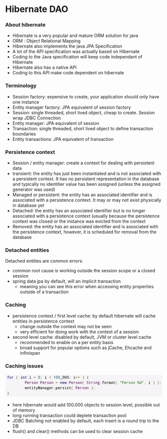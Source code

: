 # Hibernate DAO
### About hibernate
* Hibernate is a very popular and mature ORM solution for java
* ORM : Object Relational Mapping
* Hibernate also implements the java JPA Specification
* A lot of the API specification was actually based on Hibernate
* Coding to the Java specification will keep code independant of Hibernate
* Hibernate also has a native API
* Coding to this API make code dependent on hibernate

### Terminology
* Session factory: expensive to create, your application should only have one instance
* Entity manager factory: JPA equivalent of session factory
* Session: single threaded, short lived object, cheap to create. Session wrap JDBC Connection
* Entity manager: JPA equivalent of session
* Transaction: single threaded, short lived object to define transaction boundaries
* Entity transactions: JPA equivalent of transaction

### Persistence context
* Session / entity manager: create a context for dealing with persistent data
* transient: the entity has just been instantiated and is not associated with a persistent context.
  It has no persistent representation in the database and typically no identitier value has
  been assigned (unless the assigned generator was used)
* Managed or persistent: the entity has an associated identifier and is associated with a persistence context. It may or may not exist physically in database yet
* Detached: the entity has an associated identifier but is no longer associated with a persistence context (usually because the persistence context was closed or the instance was evicted from the context
* Removed: the  entity has an associated identifier and is associated with the persistence context, however, it is scheduled for removal from the database

### Detached entities
Detached entities are common errors: 
* common root cause is working outside the session scope or a closed session
* spring data jpa by default, will an implicit transaction
  * meaning you can see this error when accessing entity properties outside of a transaction

### Caching
* persistence context / first level cache: by default hibernate will cache entities in persistence context
  * change outside the context may not be seen
  * very efficient for doing work with the context of a session
* second level cache: disabled by default, JVM or cluster level cache
  * recommended to enable on a per entity basis
  * broad support for popular options such as jCache, Ehcache and infinispan

### Caching issues

![img.png](img.png)

* here hibernate would add 100.000 objects to session level, possible out of memory
* long running transaction could deplete transaction pool
* JDBC Batching not enabled by default, each insert is a round trip to the DB
* flush() and clear() methods can be used to clear session cache